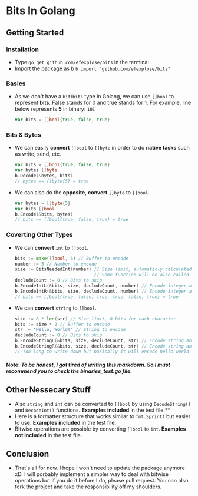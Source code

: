 # Bits In Golang #

## Getting Started ##

### Installation ###
- Type `go get github.com/efexplose/bits` in the terminal
- Import the package as b `b import "github.com/efexplose/bits"`

### Basics ###
- As we don't have a `bit`/`bits` type in Golang, we can use `[]bool` to represent **bits**. False stands for 0 and true stands for 1. For example, line below represents **5** in binary: `101`
    ```go
    var bits = []bool{true, false, true}
    ```

### Bits & Bytes ###
- We can easily **convert** `[]bool` to `[]byte` in order to do **native tasks** such as write, send, etc.
    ```go
    var bits = []bool{true, false, true}
    var bytes []byte
    b.Decode(&bytes, bits)
    // bytes == []byte{5} = true
    ```
- We can also do the **opposite**, **convert** `[]byte` to `[]bool`.
    ```go
    var bytes = []byte{5}
    var bits []bool
    b.Encode(&bits, bytes)
    // bits == []bool{true, false, true} = true
    ```

### Coverting Other Types ###
- We can **convert** `int` to `[]bool`.
    ```go
    bits := make([]bool, 6) // Buffer to encode
    number := 5 // Number to encode
    size := BitsNeededInt(number) // Size limit, automaticly calculated
                                  // Same function will be also called if set to 0
    decludeCount := 0 // Bits to skip
    b.EncodeIntL(&bits, size, decludeCount, number) // Encode integer and alin to left
    b.EncodeIntR(&bits, size, decludeCount, number) // Encode integer and alin to right
    // bits == []bool{true, false, true, true, false, true} = true
    ```
- We can **convert** `string` to `[]bool`.
    ```go
    size := 8 * len(str) // Size limit, 8 bits for each character
    bits := size * 2 // Buffer to encode
    str := "Hello, World!" // String to encode
    decludeCount := 0 // Bits to skip
    b.EncodeStringL(&bits, size, decludeCount, str) // Encode string and alin to left
    b.EncodeStringR(&bits, size, decludeCount, str) // Encode string and alin to right
    // Too long to write down but basically it will encode hello world twice in the array
    ```

#### Note: *To be honest, I got tired of writing this markdown. So I must recommend you to check the binaries_test.go file.*

## Other Nessecary Stuff ##
- Also `string` and `int` can be converted to `[]bool` by using `DecodeString()` and `DecodeInt()` functions. **Examples included** in the test file.**
- Here is a formatter structure that works similar to `fmt.Sprintf` but easier to use. **Examples included** in the test file.
- Bitwise operations are possible by converting `[]bool` to `int`. **Examples not included** in the test file.

## Conclusion ##
- That's all for now. I hope I won't need to update the package anymore xD. I will porbably implement a simpler way to deal with bitwise operations but if you do it before I do, please pull request. You can also fork the project and take the responsibility off my shoulders.